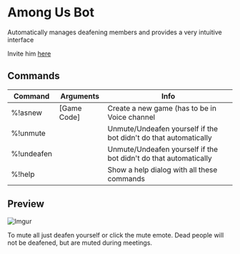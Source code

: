 # Among Us Bot

Automatically manages deafening members and provides a very intuitive interface

Invite him [here](https://discord.com/api/oauth2/authorize?client_id=759194955272552468&permissions=29715520&scope=bot)

## Commands

| **Command**      | **Arguments**                                          | **Info**                                                                                          |
|------------------|--------------------------------------------------------|--------------------|
| %!asnew            |    [Game Code]  | Create a new game (has to be in Voice channel  |
| %!unmute         |        | Unmute/Undeafen yourself if the bot didn't do that automatically   |
| %!undeafen        |     | Unmute/Undeafen yourself if the bot didn't do that automatically    |
| %!help           |    | Show a help dialog with all these commands                                                        |

## Preview

![Imgur](https://imgur.com/7Hg1qeB.png)

To mute all just deafen yourself or click the mute emote.
Dead people will not be deafened, but are muted during meetings.
